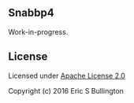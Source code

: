 ## Snabbp4

Work-in-progress.

## License

Licensed under [Apache License 2.0](COPYING)

Copyright (c) 2016 Eric S Bullington
